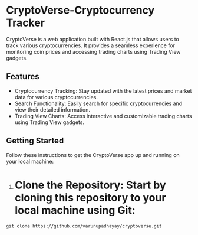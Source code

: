 # CryptoVerse-Cryptocurrency Tracker

CryptoVerse is a web application built with React.js that allows users to track various cryptocurrencies. It provides a seamless experience for monitoring coin prices and accessing trading charts using Trading View gadgets.

## Features

- Cryptocurrency Tracking: Stay updated with the latest prices and market data for various cryptocurrencies.
- Search Functionality: Easily search for specific cryptocurrencies and view their detailed information.
- Trading View Charts: Access interactive and customizable trading charts using Trading View gadgets.

## Getting Started

Follow these instructions to get the CryptoVerse app up and running on your local machine:

1. # Clone the Repository: Start by cloning this repository to your local machine using Git:
   
`git clone https://github.com/varunupadhayay/cryptoverse.git`



